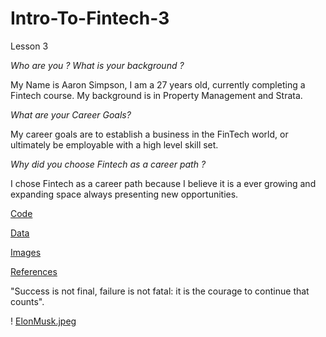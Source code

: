 # Intro-To-Fintech-3
Lesson 3

*Who are you ? What is your background ?*

My Name is Aaron Simpson, I am a 27 years old, currently completing a Fintech course. My background is in Property Management and Strata.

*What are your Career Goals?*

My career goals are to establish a business in the FinTech world, or ultimately be employable with a high level skill set.

*Why did you choose Fintech as a career path ?*

I chose Fintech as a career path because I believe it is a ever growing and expanding space always presenting new opportunities.

[Code](Code)

[Data](Data)

[Images](Images)

[References](References)

"Success is not final, failure is not fatal: it is the courage to continue that counts".

! [ElonMusk.jpeg](ElonMusk.jpeg)

